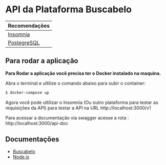 # API da Plataforma Buscabelo

| Recomendações |
| ---------- |
| [Insomnia](https://insomnia.rest/) |
| [PostegreSQL](https://www.postgresql.org/) |

## Para rodar a aplicação

**Para Rodar a aplicação você precisa ter o Docker instalado na maquina.**

Abra o terminal e ultilize o comando abaixo para subir o container:

```sh
$ docker-compose up
```

 Agora você pode ultilizar o Insomnia (Ou outro plataforma para testar as requisições da API) para testar a API na URL http://localhost:3000/v1

 Para acessar a documentação via swagger acesse a rota : http://localhost:3000/api-doc

 ## Documentações

 - [Buscabelo](https://github.com/tads-cnat/buscabelo)
 - [Node.js](https://nodejs.org/en/docs/)
